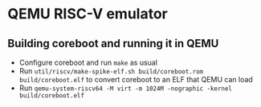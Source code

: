 # QEMU RISC-V emulator

## Building coreboot and running it in QEMU

- Configure coreboot and run `make` as usual
- Run `util/riscv/make-spike-elf.sh build/coreboot.rom build/coreboot.elf` to
  convert coreboot to an ELF that QEMU can load
- Run `qemu-system-riscv64 -M virt -m 1024M -nographic -kernel build/coreboot.elf`

